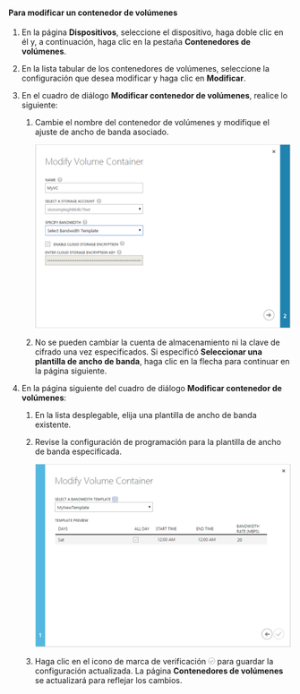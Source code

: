 <!--author=SharS last changed: 1/7/2016-->

#### Para modificar un contenedor de volúmenes

1. En la página **Dispositivos**, seleccione el dispositivo, haga doble clic en él y, a continuación, haga clic en la pestaña **Contenedores de volúmenes**.

2. En la lista tabular de los contenedores de volúmenes, seleccione la configuración que desea modificar y haga clic en **Modificar**.

3. En el cuadro de diálogo **Modificar contenedor de volúmenes**, realice lo siguiente:

    1. Cambie el nombre del contenedor de volúmenes y modifique el ajuste de ancho de banda asociado. 

        ![Modificación de un contenedor de volúmenes con la plantilla de ancho de banda 1](./media/storsimple-modify-volume-container/HCS_ModifyVCBT1-include.png)

    2. No se pueden cambiar la cuenta de almacenamiento ni la clave de cifrado una vez especificados. Si especificó **Seleccionar una plantilla de ancho de banda**, haga clic en la flecha para continuar en la página siguiente.

4. En la página siguiente del cuadro de diálogo **Modificar contenedor de volúmenes**:

    1. En la lista desplegable, elija una plantilla de ancho de banda existente.

    2. Revise la configuración de programación para la plantilla de ancho de banda especificada.

        ![Modificación de un contenedor de volúmenes con la plantilla de ancho de banda 2](./media/storsimple-modify-volume-container/HCS_ModifyVCBT2-include.png)

    3. Haga clic en el icono de marca de verificación ![icono de marca de verificación](./media/storsimple-modify-volume-container/HCS_CheckIcon-include.png) para guardar la configuración actualizada. La página **Contenedores de volúmenes** se actualizará para reflejar los cambios.

 

<!---HONumber=AcomDC_0114_2016-->
